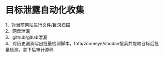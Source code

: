 # 目标泄露自动化收集

1、对当前网站进行文件/目录扫描  
2、网盘泄漏  
3、github/gitlab泄漏  
4、对历史漏洞写出批量检测脚本，fofa/zoomeye/shodan搜索并提取目标后批量检测，拿下后审计源码  